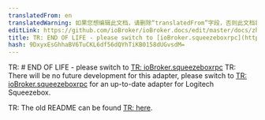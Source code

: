 ```yaml
---
translatedFrom: en
translatedWarning: 如果您想编辑此文档，请删除“translatedFrom”字段，否则此文档将再次自动翻译
editLink: https://github.com/ioBroker/ioBroker.docs/edit/master/docs/zh-cn/adapterref/iobroker.squeezebox/README.md
title: TR: END OF LIFE - please switch to [ioBroker.squeezeboxrpc](https://github.com/oweitman/ioBroker.squeezeboxrpc)
hash: 9DxyxEsGhhaBV6TuCKL6df56dQYhTiKB0158dUGvsdM=
---
```

TR: # END OF LIFE - please switch to [TR: ioBroker.squeezeboxrpc](https://github.com/oweitman/ioBroker.squeezeboxrpc)
TR: There will be no future development for this adapter, please switch to [TR: ioBroker.squeezeboxrpc](https://github.com/oweitman/ioBroker.squeezeboxrpc) for an up-to-date adapter for Logitech Squeezebox.

TR: The old README can be found [TR: here](README_old.md).